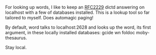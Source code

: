 
For looking up words, I like to keep an
[RFC2229](https://tools.ietf.org/html/rfc2229) dictd answering on localhost
with a few of databases installed. This is a lookup tool so far tailored to
myself. Does automagic paging!

By default, word talks to localhost:2628 and looks up the word, its first
argument, in these locally installed databases: gcide wn foldoc moby-thesaurus.

Stay local.
